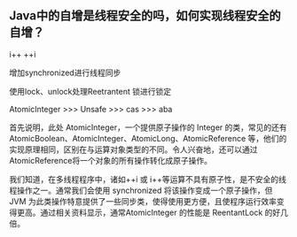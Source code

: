 ## Java中的自增是线程安全的吗，如何实现线程安全的自增？

i++   ++i 

增加synchronized进行线程同步

使用lock、unlock处理Reetrantent 锁进行锁定

AtomicInteger >>> Unsafe >>> cas >>> aba

首先说明，此处 AtomicInteger，一个提供原子操作的 Integer 的类，常见的还有AtomicBoolean、AtomicInteger、AtomicLong、AtomicReference 等，他们的实现原理相同，区别在与运算对象类型的不同。令人兴奋地，还可以通过 AtomicReference<V>将一个对象的所有操作转化成原子操作。 

我们知道，在多线程程序中，诸如++i 或 i++等运算不具有原子性，是不安全的线程操作之一。通常我们会使用 synchronized 将该操作变成一个原子操作，但 JVM 为此类操作特意提供了一些同步类，使得使用更方便，且使程序运行效率变得更高。通过相关资料显示，通常AtomicInteger 的性能是 ReentantLock 的好几倍。 